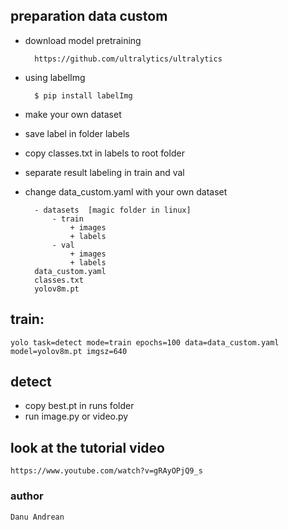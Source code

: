 ## preparation data custom
- download model pretraining

		https://github.com/ultralytics/ultralytics

- using labelImg

		$ pip install labelImg

- make your own dataset 
- save label in folder labels
- copy classes.txt in labels to root folder
- separate result labeling in train and val 
- change data_custom.yaml with your own dataset

		- datasets	[magic folder in linux]
			- train
				+ images
				+ labels
			- val
				+ images
				+ labels
		data_custom.yaml
		classes.txt
		yolov8m.pt



## train:

	yolo task=detect mode=train epochs=100 data=data_custom.yaml model=yolov8m.pt imgsz=640

## detect
- copy best.pt in runs folder
- run image.py or video.py

## look at the tutorial video

	https://www.youtube.com/watch?v=gRAyOPjQ9_s

### author
	Danu Andrean
